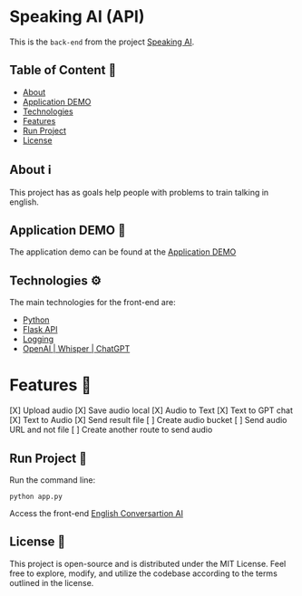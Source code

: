# Speaking AI (API)

This is the `back-end` from the project [Speaking AI](https://github.com/Matheus1714/speaking-ai-web).

## Table of Content 📜

* [About](#about-ℹ️)
* [Application DEMO](#application-demo-🚀)
* [Technologies](#technologies-⚙️)
* [Features](#features-🚀)
* [Run Project](#run-project-🏃)
* [License](#license-📝)

## About ℹ️

This project has as goals help people with problems to train talking in english.

## Application DEMO 🚀

The application demo can be found at the [Application DEMO](https://matheus1714.github.io/english-conversation-ai-web/)

## Technologies ⚙️

The main technologies for the front-end are:

* [Python](https://www.python.org/)
* [Flask API](https://flask.palletsprojects.com/en/3.0.x/)
* [Logging](https://docs.python.org/3/library/logging.html)
* [OpenAI | Whisper | ChatGPT](https://openai.com/)

# Features 🚀

 [X] Upload audio
 [X] Save audio local
 [X] Audio to Text
 [X] Text to GPT chat
 [X] Text to Audio
 [X] Send result file
 [ ] Create audio bucket
 [ ] Send audio URL and not file
 [ ] Create another route to send audio

## Run Project 🏃

Run the command line:

```shell
python app.py
```

Access the front-end [English Conversartion AI](https://github.com/Matheus1714/english-conversation-ai-web)

## License 📝

This project is open-source and is distributed under the MIT License. Feel free to explore, modify, and utilize the codebase according to the terms outlined in the license.